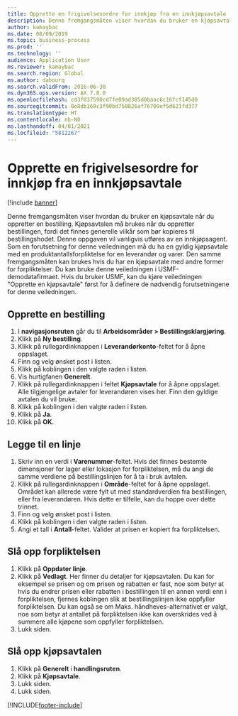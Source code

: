```yaml
---
title: Opprette en frigivelsesordre for innkjøp fra en innkjøpsavtale
description: Denne fremgangsmåten viser hvordan du bruker en kjøpsavtale når du oppretter en bestilling.
author: kamaybac
ms.date: 08/09/2019
ms.topic: business-process
ms.prod: ''
ms.technology: ''
audience: Application User
ms.reviewer: kamaybac
ms.search.region: Global
ms.author: dabourq
ms.search.validFrom: 2016-06-30
ms.dyn365.ops.version: AX 7.0.0
ms.openlocfilehash: cd3f837590cd7fe09ad385d0baac6c16fcf145d0
ms.sourcegitcommit: 0e8db169c3f90bd750826af76709ef5d621fd377
ms.translationtype: HT
ms.contentlocale: nb-NO
ms.lasthandoff: 04/01/2021
ms.locfileid: "5812267"
---
```

# <a name="create-a-purchase-release-order-from-a-purchase-agreement"></a>Opprette en frigivelsesordre for innkjøp fra en innkjøpsavtale

[!include [banner](../../includes/banner.md)]

Denne fremgangsmåten viser hvordan du bruker en kjøpsavtale når du oppretter en bestilling. Kjøpsavtalen må brukes når du oppretter bestillingen, fordi det finnes generelle vilkår som bør kopieres til bestillingshodet. Denne oppgaven vil vanligvis utføres av en innkjøpsagent. Som en forutsetning for denne veiledningen må du ha en gyldig kjøpsavtale med en produktantallsforpliktelse for en leverandør og varer. Den samme fremgangsmåten kan brukes hvis du har en kjøpsavtale med andre former for forpliktelser. Du kan bruke denne veiledningen i USMF-demodatafirmaet. Hvis du bruker USMF, kan du kjøre veiledningen "Opprette en kjøpsavtale" først for å definere de nødvendig forutsetningene for denne veiledningen.


## <a name="create-a-purchase-order"></a>Opprette en bestilling
1. I **navigasjonsruten** går du til **Arbeidsområder > Bestillingsklargjøring**. 
2. Klikk på **Ny bestilling**.
3. Klikk på rullegardinknappen i **Leverandørkonto**-feltet for å åpne oppslaget.
4. Finn og velg ønsket post i listen.
5. Klikk på koblingen i den valgte raden i listen.
6. Vis hurtigfanen **Generelt**.
7. Klikk på rullegardinknappen i feltet **Kjøpsavtale** for å åpne oppslaget. Alle tilgjengelige avtaler for leverandøren vises her. Finn den gyldige avtalen du vil bruke.  
8. Klikk på koblingen i den valgte raden i listen.
9. Klikk på **Ja**.
10. Klikk på **OK**.

## <a name="add-a-line"></a>Legge til en linje
1. Skriv inn en verdi i **Varenummer**-feltet. Hvis det finnes bestemte dimensjoner for lager eller lokasjon for forpliktelsen, må du angi de samme verdiene på bestillingslinjen for å ta i bruk avtalen.  
2. Klikk på rullegardinknappen i **Område**-feltet for å åpne oppslaget. Området kan allerede være fylt ut med standardverdien fra bestillingen, eller fra leverandøren. Hvis dette er tilfelle, kan du hoppe over dette trinnet.  
3. Finn og velg ønsket post i listen.
4. Klikk på koblingen i den valgte raden i listen.
5. Angi et tall i **Antall**-feltet. Valider at prisen er kopiert fra forpliktelsen.  

## <a name="look-up-the-commitment"></a>Slå opp forpliktelsen
1. Klikk på **Oppdater linje**.
2. Klikk på **Vedlagt**. Her finner du detaljer for kjøpsavtalen. Du kan for eksempel se prisen og om prisen og rabatten er fast, noe som betyr at hvis du endrer prisen eller rabatten i bestillingen til en annen verdi enn i forpliktelsen, fjernes koblingen slik at bestillingslinjen ikke oppfyller forpliktelsen. Du kan også se om Maks. håndheves-alternativet er valgt, noe som betyr at antallet på forpliktelsen ikke kan overskrides ved å summere alle kjøpene som oppfyller forpliktelsen.  
3. Lukk siden.

## <a name="look-up-the-purchase-agreement"></a>Slå opp kjøpsavtalen
1. Klikk på **Generelt** i **handlingsruten**.
2. Klikk på **Kjøpsavtale**.
3. Lukk siden.
4. Lukk siden.



[!INCLUDE[footer-include](../../../includes/footer-banner.md)]